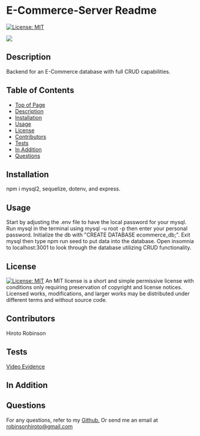 # E-Commerce-Server Readme
[![License: MIT](https://img.shields.io/badge/License-MIT-yellow.svg)](https://opensource.org/licenses/MIT)

![](https://i.gyazo.com/28f4016b83b453b58b4648ec9808097b.png)
## Description
Backend for an E-Commerce database with full CRUD capabilities.
## Table of Contents
* [Top of Page](#E-Commerce-Server-readme)
* [Description](#description)
* [Installation](#installation)
* [Usage](#usage)
* [License](#license)
* [Contributors](#contributors)
* [Tests](#tests)
* [In Addition](#in-addition)
* [Questions](#questions)
## Installation
npm i mysql2, sequelize, dotenv, and express.
## Usage
Start by adjusting the .env file to have the local password for your mysql. Run mysql in the terminal using mysql -u root -p then enter your personal password. Initialize the db with
"CREATE DATABASE ecommerce_db;". Exit mysql then type npm run seed to put data into the database. Open insomnia to localhost:3001 to look through the database utilizing CRUD functionality.
## License
[![License: MIT](https://img.shields.io/badge/License-MIT-yellow.svg)](https://opensource.org/licenses/MIT)
An MIT license is a short and simple permissive license with conditions only requiring preservation of copyright and license notices. Licensed works, modifications, and larger works may be distributed under different terms and without source code.
## Contributors
Hiroto Robinson
## Tests
[Video Evidence](https://drive.google.com/file/d/13QRVCfeTgYtNHAwJHma-972lRYvBoGQs/view)
## In Addition

## Questions
For any questions, refer to my [Github.](https://github.com/Gushihiro)
Or send me an email at <robinsonhiroto@gmail.com>
